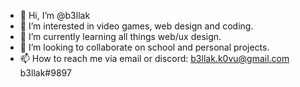 - 👋 Hi, I’m @b3llak
- 👀 I’m interested in video games, web design and coding.
- 🌱 I’m currently learning all things web/ux design.
- 💞️ I’m looking to collaborate on school and personal projects.
- 📫 How to reach me via email or discord: b3llak.k0vu@gmail.com b3llak#9897

<!---
b3llak/b3llak is a ✨ special ✨ repository because its `README.md` (this file) appears on your GitHub profile.
You can click the Preview link to take a look at your changes.
--->
